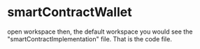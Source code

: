 # smartContractWallet
open workspace
then, the default workspace
you would see the "smartContractImplementation" file. That is the code file.
